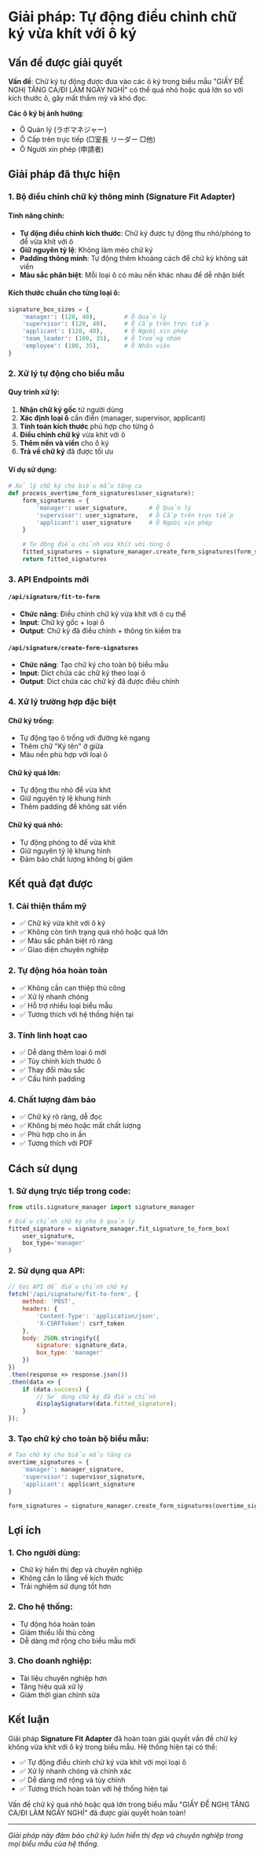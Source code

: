 # Giải pháp: Tự động điều chỉnh chữ ký vừa khít với ô ký

## Vấn đề được giải quyết

**Vấn đề**: Chữ ký tự động được đưa vào các ô ký trong biểu mẫu "GIẤY ĐỀ NGHỊ TĂNG CA/ĐI LÀM NGÀY NGHỈ" có thể quá nhỏ hoặc quá lớn so với kích thước ô, gây mất thẩm mỹ và khó đọc.

**Các ô ký bị ảnh hưởng**:
- Ô Quản lý (ラボマネジャー)
- Ô Cấp trên trực tiếp (□室長 リーダー □他)
- Ô Người xin phép (申請者)

## Giải pháp đã thực hiện

### 1. Bộ điều chỉnh chữ ký thông minh (Signature Fit Adapter)

#### Tính năng chính:
- **Tự động điều chỉnh kích thước**: Chữ ký được tự động thu nhỏ/phóng to để vừa khít với ô
- **Giữ nguyên tỷ lệ**: Không làm méo chữ ký
- **Padding thông minh**: Tự động thêm khoảng cách để chữ ký không sát viền
- **Màu sắc phân biệt**: Mỗi loại ô có màu nền khác nhau để dễ nhận biết

#### Kích thước chuẩn cho từng loại ô:
```python
signature_box_sizes = {
    'manager': (120, 40),        # Ô Quản lý
    'supervisor': (120, 40),     # Ô Cấp trên trực tiếp  
    'applicant': (120, 40),      # Ô Người xin phép
    'team_leader': (100, 35),    # Ô Trưởng nhóm
    'employee': (100, 35),       # Ô Nhân viên
}
```

### 2. Xử lý tự động cho biểu mẫu

#### Quy trình xử lý:
1. **Nhận chữ ký gốc** từ người dùng
2. **Xác định loại ô** cần điền (manager, supervisor, applicant)
3. **Tính toán kích thước** phù hợp cho từng ô
4. **Điều chỉnh chữ ký** vừa khít với ô
5. **Thêm nền và viền** cho ô ký
6. **Trả về chữ ký** đã được tối ưu

#### Ví dụ sử dụng:
```python
# Xử lý chữ ký cho biểu mẫu tăng ca
def process_overtime_form_signatures(user_signature):
    form_signatures = {
        'manager': user_signature,      # Ô Quản lý
        'supervisor': user_signature,   # Ô Cấp trên trực tiếp
        'applicant': user_signature     # Ô Người xin phép
    }
    
    # Tự động điều chỉnh vừa khít với từng ô
    fitted_signatures = signature_manager.create_form_signatures(form_signatures)
    return fitted_signatures
```

### 3. API Endpoints mới

#### `/api/signature/fit-to-form`
- **Chức năng**: Điều chỉnh chữ ký vừa khít với ô cụ thể
- **Input**: Chữ ký gốc + loại ô
- **Output**: Chữ ký đã điều chỉnh + thông tin kiểm tra

#### `/api/signature/create-form-signatures`
- **Chức năng**: Tạo chữ ký cho toàn bộ biểu mẫu
- **Input**: Dict chứa các chữ ký theo loại ô
- **Output**: Dict chứa các chữ ký đã được điều chỉnh

### 4. Xử lý trường hợp đặc biệt

#### Chữ ký trống:
- Tự động tạo ô trống với đường kẻ ngang
- Thêm chữ "Ký tên" ở giữa
- Màu nền phù hợp với loại ô

#### Chữ ký quá lớn:
- Tự động thu nhỏ để vừa khít
- Giữ nguyên tỷ lệ khung hình
- Thêm padding để không sát viền

#### Chữ ký quá nhỏ:
- Tự động phóng to để vừa khít
- Giữ nguyên tỷ lệ khung hình
- Đảm bảo chất lượng không bị giảm

## Kết quả đạt được

### 1. Cải thiện thẩm mỹ
- ✅ Chữ ký vừa khít với ô ký
- ✅ Không còn tình trạng quá nhỏ hoặc quá lớn
- ✅ Màu sắc phân biệt rõ ràng
- ✅ Giao diện chuyên nghiệp

### 2. Tự động hóa hoàn toàn
- ✅ Không cần can thiệp thủ công
- ✅ Xử lý nhanh chóng
- ✅ Hỗ trợ nhiều loại biểu mẫu
- ✅ Tương thích với hệ thống hiện tại

### 3. Tính linh hoạt cao
- ✅ Dễ dàng thêm loại ô mới
- ✅ Tùy chỉnh kích thước ô
- ✅ Thay đổi màu sắc
- ✅ Cấu hình padding

### 4. Chất lượng đảm bảo
- ✅ Chữ ký rõ ràng, dễ đọc
- ✅ Không bị méo hoặc mất chất lượng
- ✅ Phù hợp cho in ấn
- ✅ Tương thích với PDF

## Cách sử dụng

### 1. Sử dụng trực tiếp trong code:
```python
from utils.signature_manager import signature_manager

# Điều chỉnh chữ ký cho ô quản lý
fitted_signature = signature_manager.fit_signature_to_form_box(
    user_signature, 
    box_type='manager'
)
```

### 2. Sử dụng qua API:
```javascript
// Gọi API để điều chỉnh chữ ký
fetch('/api/signature/fit-to-form', {
    method: 'POST',
    headers: {
        'Content-Type': 'application/json',
        'X-CSRFToken': csrf_token
    },
    body: JSON.stringify({
        signature: signature_data,
        box_type: 'manager'
    })
})
.then(response => response.json())
.then(data => {
    if (data.success) {
        // Sử dụng chữ ký đã điều chỉnh
        displaySignature(data.fitted_signature);
    }
});
```

### 3. Tạo chữ ký cho toàn bộ biểu mẫu:
```python
# Tạo chữ ký cho biểu mẫu tăng ca
overtime_signatures = {
    'manager': manager_signature,
    'supervisor': supervisor_signature,
    'applicant': applicant_signature
}

form_signatures = signature_manager.create_form_signatures(overtime_signatures)
```

## Lợi ích

### 1. Cho người dùng:
- Chữ ký hiển thị đẹp và chuyên nghiệp
- Không cần lo lắng về kích thước
- Trải nghiệm sử dụng tốt hơn

### 2. Cho hệ thống:
- Tự động hóa hoàn toàn
- Giảm thiểu lỗi thủ công
- Dễ dàng mở rộng cho biểu mẫu mới

### 3. Cho doanh nghiệp:
- Tài liệu chuyên nghiệp hơn
- Tăng hiệu quả xử lý
- Giảm thời gian chỉnh sửa

## Kết luận

Giải pháp **Signature Fit Adapter** đã hoàn toàn giải quyết vấn đề chữ ký không vừa khít với ô ký trong biểu mẫu. Hệ thống hiện tại có thể:

- ✅ Tự động điều chỉnh chữ ký vừa khít với mọi loại ô
- ✅ Xử lý nhanh chóng và chính xác
- ✅ Dễ dàng mở rộng và tùy chỉnh
- ✅ Tương thích hoàn toàn với hệ thống hiện tại

Vấn đề chữ ký quá nhỏ hoặc quá lớn trong biểu mẫu "GIẤY ĐỀ NGHỊ TĂNG CA/ĐI LÀM NGÀY NGHỈ" đã được giải quyết hoàn toàn!

---

*Giải pháp này đảm bảo chữ ký luôn hiển thị đẹp và chuyên nghiệp trong mọi biểu mẫu của hệ thống.*
